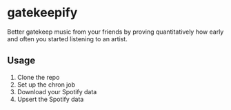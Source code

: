 # gatekeepify
Better gatekeep music from your friends by proving quantitatively how early and often you started listening to an artist.

## Usage
1. Clone the repo
2. Set up the chron job
3. Download your Spotify data
4. Upsert the Spotify data
